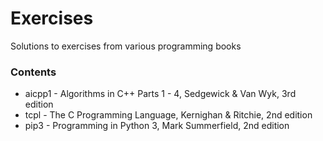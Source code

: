 # Exercises
Solutions to exercises from various programming books

### Contents
   * aicpp1 - Algorithms in C++ Parts 1 - 4, Sedgewick & Van Wyk, 3rd edition
   * tcpl - The C Programming Language, Kernighan & Ritchie, 2nd edition
   * pip3 - Programming in Python 3, Mark Summerfield, 2nd edition
